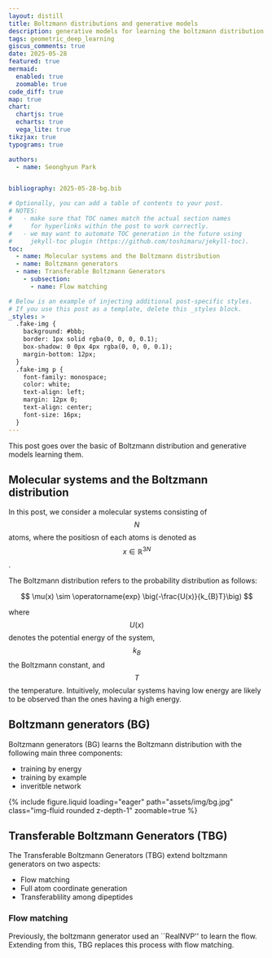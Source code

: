 ```yaml
---
layout: distill
title: Boltzmann distributions and generative models
description: generative models for learning the boltzmann distribution
tags: geometric_deep_learning
giscus_comments: true
date: 2025-05-28
featured: true
mermaid:
  enabled: true
  zoomable: true
code_diff: true
map: true
chart:
  chartjs: true
  echarts: true
  vega_lite: true
tikzjax: true
typograms: true

authors:
  - name: Seonghyun Park


bibliography: 2025-05-28-bg.bib

# Optionally, you can add a table of contents to your post.
# NOTES:
#   - make sure that TOC names match the actual section names
#     for hyperlinks within the post to work correctly.
#   - we may want to automate TOC generation in the future using
#     jekyll-toc plugin (https://github.com/toshimaru/jekyll-toc).
toc:
  - name: Molecular systems and the Boltzmann distribution
  - name: Boltzmann generators
  - name: Transferable Boltzmann Generators
    - subsection:
      - name: Flow matching

# Below is an example of injecting additional post-specific styles.
# If you use this post as a template, delete this _styles block.
_styles: >
  .fake-img {
    background: #bbb;
    border: 1px solid rgba(0, 0, 0, 0.1);
    box-shadow: 0 0px 4px rgba(0, 0, 0, 0.1);
    margin-bottom: 12px;
  }
  .fake-img p {
    font-family: monospace;
    color: white;
    text-align: left;
    margin: 12px 0;
    text-align: center;
    font-size: 16px;
  }
---
```


This post goes over the basic of Boltzmann distribution and generative models learning them.

## Molecular systems and the Boltzmann distribution

In this post, we consider a molecular systems consisting of $$N$$ atoms, where the positiosn of each atoms is denoted as $$ x \in \mathbb{R}^{3N} $$.

The Boltzmann distribution refers to the probability distribution as follows:

$$
  \mu(x) \sim \operatorname{exp} \big(-\frac{U(x)}{k_{B}T}\big)
$$

where $$ U(x)$$ denotes the potential energy of the system, $$k_{B}$$ the Boltzmann constant, and $$T$$ the temperature. Intuitively, molecular systems having low energy are likely to be observed than the ones having a high energy.


## Boltzmann generators (BG)

Boltzmann generators (BG) learns the Boltzmann distribution with the following main three components:

- training by energy
- training by example
- inveritble network

<div class="row mt-3">
  <div class="col-sm mt-3 mt-md-0">
    {% include figure.liquid loading="eager" path="assets/img/bg.jpg" class="img-fluid rounded z-depth-1" zoomable=true %}
  </div>
</div>

## Transferable Boltzmann Generators (TBG)

The Transferable Boltzmann Generators (TBG) extend boltzmann generators on two aspects:

- Flow matching
- Full atom coordinate generation
- Transferablility among dipeptides

### Flow matching

Previously, the boltzmann generator used an ``RealNVP'' to learn the flow. Extending from this, TBG replaces this process with flow matching.